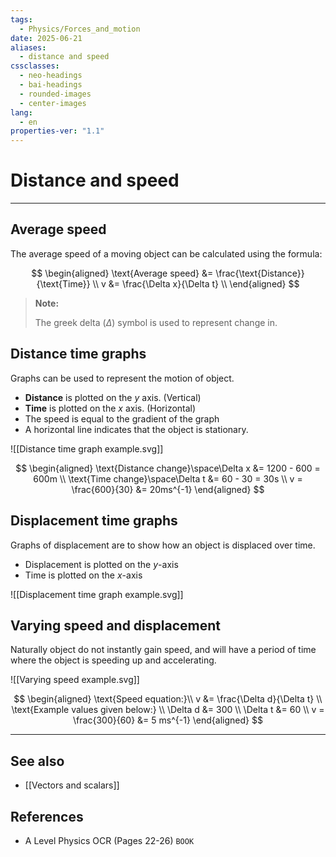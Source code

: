 ```yaml
---
tags:
  - Physics/Forces_and_motion
date: 2025-06-21
aliases:
  - distance and speed
cssclasses:
  - neo-headings
  - bai-headings
  - rounded-images
  - center-images
lang:
  - en
properties-ver: "1.1"
---
```

# Distance and speed

***
## Average speed
The average speed of a moving object can be calculated using the formula:

$$
\begin{aligned}
\text{Average speed} &= \frac{\text{Distance}}{\text{Time}} \\
v &= \frac{\Delta x}{\Delta t} \\
\end{aligned}
$$

> **Note:**
>
> The greek delta ($\Delta$) symbol is used to represent change in.

## Distance time graphs
Graphs can be used to represent the motion of object.
- **Distance** is plotted on the *y* axis. (Vertical)
- **Time** is plotted on the *x* axis. (Horizontal)
- The speed is equal to the gradient of the graph
- A horizontal line indicates that the object is stationary.

![[Distance time graph example.svg]]

$$
\begin{aligned}
\text{Distance change}\space\Delta x &= 1200 - 600 = 600m \\
\text{Time change}\space\Delta t &= 60 - 30 = 30s \\
v = \frac{600}{30} &= 20ms^{-1}
\end{aligned}
$$

## Displacement time graphs
Graphs of displacement are to show how an object is displaced over time.
- Displacement is plotted on the *y*-axis
- Time is plotted on the *x*-axis

![[Displacement time graph example.svg]]

## Varying speed and displacement
Naturally object do not instantly gain speed, and will have a period of time where the object is speeding up and accelerating.

![[Varying speed example.svg]]

$$
\begin{aligned}
\text{Speed equation:}\\
v &= \frac{\Delta d}{\Delta t} \\
\text{Example values given below:} \\
\Delta d &= 300 \\
\Delta t &= 60 \\
v = \frac{300}{60} &= 5 ms^{-1} 
\end{aligned}
$$

***
## See also
- [[Vectors and scalars]]
## References
- A Level Physics OCR (Pages 22-26) `BOOK`